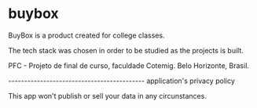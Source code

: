 # buybox
BuyBox is a product created for college classes. 

The tech stack was chosen in order to be studied as the projects is built.


PFC - Projeto de final de curso, faculdade Cotemig.
Belo Horizonte, Brasil.



*-------------------------------------------*
application's privacy policy

This app won't publish or sell your data in any circunstances.
